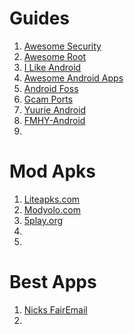 # Guides
1. [Awesome Security](https://github.com/ashishb/android-security-awesome)
2. [Awesome Root](https://awesome-android-root.netlify.app/)
3. [I Like Android](https://i-like-android.github.io/)
4. [Awesome Android Apps](https://github.com/Psyhackological/AAA#contents)
5. [Android Foss](https://github.com/offa/android-foss)
6. [Gcam Ports](https://www.celsoazevedo.com/files/android/google-camera)
7. [Yuurie Android](https://guide.yuuire.com/recommendations/operating-systems/android)
8. [FMHY-Android](https://fmhy.vercel.app/android-iosguide)
9. 

# Mod Apks
1. [Liteapks.com](https://liteapks.com/)
2. [Modyolo.com](https://modyolo.com/)
3. [5play.org](https://5play.org/en/)
4. 
5. 

# Best Apps
1. [Nicks FairEmail](https://github.com/niks255/FairEmail/releases)
2. 